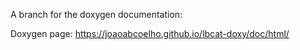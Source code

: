 A branch for the doxygen documentation:

Doxygen page: https://joaoabcoelho.github.io/lbcat-doxy/doc/html/
